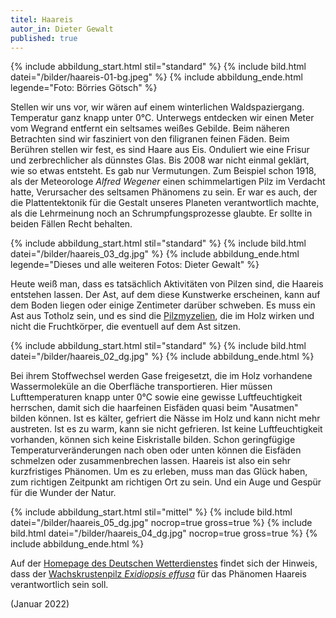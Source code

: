 ```yaml
---
titel: Haareis
autor_in: Dieter Gewalt
published: true
---
```

{% include abbildung_start.html stil="standard" %}
{% include bild.html datei="/bilder/haareis-01-bg.jpeg" %}
{% include abbildung_ende.html legende="Foto: Börries Götsch" %}

Stellen wir uns vor, wir wären auf einem winterlichen Waldspaziergang. Temperatur ganz knapp unter 0°C. Unterwegs entdecken wir einen Meter vom Wegrand entfernt ein seltsames weißes Gebilde. Beim näheren Betrachten sind wir fasziniert von den filigranen feinen Fäden. Beim Berühren stellen wir fest, es sind Haare aus Eis. Onduliert wie eine Frisur und zerbrechlicher als dünnstes Glas. Bis 2008 war nicht einmal geklärt, wie so etwas entsteht. Es gab nur Vermutungen. Zum Beispiel schon 1918, als der Meteorologe *Alfred Wegener* einen schimmelartigen Pilz im Verdacht hatte, Verursacher des seltsamen Phänomens zu sein. Er war es auch, der die Plattentektonik für die Gestalt unseres Planeten verantwortlich machte, als die Lehrmeinung noch an Schrumpfungsprozesse glaubte. Er sollte in beiden Fällen Recht behalten.

{% include abbildung_start.html stil="standard" %}
{% include bild.html datei="/bilder/haareis_03_dg.jpg" %}
{% include abbildung_ende.html legende="Dieses und alle weiteren Fotos: Dieter Gewalt" %}

Heute weiß man, dass es tatsächlich Aktivitäten von Pilzen sind, die Haareis entstehen lassen. Der Ast, auf dem diese Kunstwerke erscheinen, kann auf dem Boden liegen oder einige Zentimeter darüber schweben. Es muss ein Ast aus Totholz sein, und es sind die [Pilzmyzelien](Myzel "Glossar"), die im Holz wirken und nicht die Fruchtkörper, die eventuell auf dem Ast sitzen.

{% include abbildung_start.html stil="standard" %}
{% include bild.html datei="/bilder/haareis_02_dg.jpg" %}
{% include abbildung_ende.html %}

Bei ihrem Stoffwechsel werden Gase freigesetzt, die im Holz vorhandene Wassermoleküle an die Oberfläche transportieren. Hier müssen Lufttemperaturen knapp unter 0°C sowie eine gewisse Luftfeuchtigkeit herrschen, damit sich die haarfeinen Eisfäden  quasi beim "Ausatmen"  bilden können. Ist es kälter, gefriert die Nässe im Holz und kann nicht mehr austreten. Ist es zu warm, kann sie nicht gefrieren. Ist keine Luftfeuchtigkeit vorhanden, können sich keine Eiskristalle bilden. Schon geringfügige Temperaturveränderungen nach oben oder unten können die Eisfäden schmelzen oder zusammenbrechen lassen. Haareis ist also ein sehr kurzfristiges Phänomen. Um es zu erleben, muss man das Glück haben, zum richtigen Zeitpunkt am richtigen Ort zu sein. Und ein Auge und Gespür für die Wunder der Natur.

{% include abbildung_start.html stil="mittel" %}
{% include bild.html datei="/bilder/haareis_05_dg.jpg" nocrop=true gross=true %}
{% include bild.html datei="/bilder/haareis_04_dg.jpg" nocrop=true gross=true %}
{% include abbildung_ende.html %}

Auf der [Homepage des Deutschen Wetterdienstes](https://www.dwd.de/DE/service/lexikon/Functions/glossar.html?lv2=101094&lv3=101140) findet sich der Hinweis, dass der [Wachskrustenpilz *Exidiopsis effusa*](/pilze/exidiopsis-effusa-rosagetönte-wachskruste) für das Phänomen Haareis verantwortlich sein soll.

(Januar 2022)